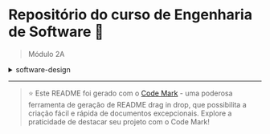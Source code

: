 
# Repositório do curso de Engenharia de Software 🚀

> Módulo 2A

<details>

<summary>software-design</summary>

| Pasta  | Conteúdo                                                           |
| ------ | ------------------------------------------------------------------ |
| dia_01 | Design de Software                                                 |
| dia_02 | Objetos e Classes                                                  |
| dia_03 | Classes Abstratas, interfaces e princípios da Orientação a Objetos |
| dia_04 | Outros conceitos de orientação a objetos                           |
| dia_05 | Conceitos finais de OO e Requisitos                                |
| dia_06 | Iniciando com UML                                                  |
| dia_07 | Diagrama de Caso de Uso                                            |
| dia_08 | Diagrama de Classe                                                 |
| dia_09 | Diagrama de Sequência                                              |
| dia_10 | Diagrama de Atividades                                             |
| dia_11 | Diagrama de Comunicação                                            |
| dia_12 | Diagrama de Máquina de Estado                                      |
| dia_13 | Diagrama de Componentes                                            |

</details>

--- 

> ⭐️ Este README foi gerado com o [Code Mark](https://codemark.com.br) - uma poderosa ferramenta de geração de README drag in drop, que possibilita a criação fácil e rápida de documentos excepcionais. Explore a praticidade de destacar seu projeto com o Code Mark!